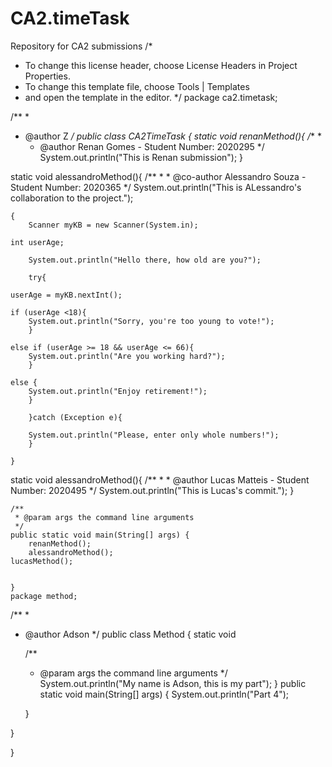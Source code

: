 # CA2.timeTask
Repository for CA2 submissions
/*
 * To change this license header, choose License Headers in Project Properties.
 * To change this template file, choose Tools | Templates
 * and open the template in the editor.
 */
package ca2.timetask;

/**
 *
 * @author Z
 */
public class CA2TimeTask {
static void renanMethod(){
    /**
     *
    * @author Renan Gomes - Student Number: 2020295
    */
    System.out.println("This is Renan submission");
}

static void alessandroMethod(){
    /**
    *
    * @co-author Alessandro Souza - Student Number: 2020365
    */
    System.out.println("This is ALessandro's collaboration to the project.");

	{
		Scanner myKB = new Scanner(System.in);
    
    int userAge;                                               
    
        System.out.println("Hello there, how old are you?");
        
        try{                                                    
        
    userAge = myKB.nextInt();           
    
    if (userAge <18){                   
        System.out.println("Sorry, you're too young to vote!");
        }
    
    else if (userAge >= 18 && userAge <= 66){                 
        System.out.println("Are you working hard?");
        }
       
    else {                                                      
        System.out.println("Enjoy retirement!");
        }
    
        }catch (Exception e){ 
                    
        System.out.println("Please, enter only whole numbers!"); 
        } 

    }

static void alessandroMethod(){
    /**
    *
    * @author Lucas Matteis - Student Number: 2020495
    */
    System.out.println("This is Lucas's commit.");
    }  
  
    /**
     * @param args the command line arguments
     */
    public static void main(String[] args) {
        renanMethod();
        alessandroMethod();
	lucasMethod();
        
    
    }
    package method;

/**
 *
 * @author Adson
 */
public class Method {
    static void 
    
    /**
     * @param args the command line arguments
     */ System.out.println("My name is Adson, this is my part");
}
    public static void main(String[] args) {
        System.out.println("Part 4");
        
    }
    
}

}
